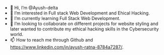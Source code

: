 - 👋 Hi, I’m @Ayush-delta
- 👀 I’m interested in Full stack Web Development and Ehical Hacking.
- 🌱 I’m currently learning Full Stack Web Development.
- 💞️ I’m looking to collaborate on different projects for website styling and later wanted to contribute my ethical hacking skills in the Cybersecurity world.
- 📫 How to reach me through Github and https://www.linkedin.com/in/ayush-ratna-8784a7287/.

<!---
Ayush-delta/Ayush-delta is a ✨ special ✨ repository because its `README.md` (this file) appears on your GitHub profile.
You can click the Preview link to take a look at your changes.
--->
